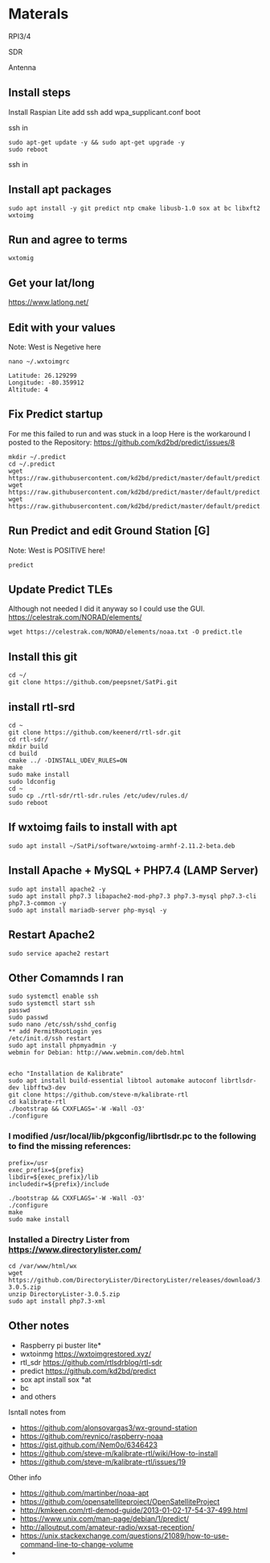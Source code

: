 # Materals 
RPI3/4

SDR

Antenna

## Install steps

Install Raspian Lite
add ssh
add wpa_supplicant.conf
boot

ssh in

```
sudo apt-get update -y && sudo apt-get upgrade -y
sudo reboot
```

ssh in

## Install apt packages
```
sudo apt install -y git predict ntp cmake libusb-1.0 sox at bc libxft2 wxtoimg
```

## Run and agree to terms
```
wxtomig
```
## Get your lat/long
https://www.latlong.net/

## Edit with your values
Note: West is Negetive here
```
nano ~/.wxtoimgrc
```
```
Latitude: 26.129299
Longitude: -80.359912
Altitude: 4
```

## Fix Predict startup
For me this failed to run and was stuck in a loop
Here is the workaround I posted to the Repository: https://github.com/kd2bd/predict/issues/8
```
mkdir ~/.predict
cd ~/.predict
wget https://raw.githubusercontent.com/kd2bd/predict/master/default/predict.db
wget https://raw.githubusercontent.com/kd2bd/predict/master/default/predict.tle
wget https://raw.githubusercontent.com/kd2bd/predict/master/default/predict.qth
```
## Run Predict and edit Ground Station [G]
Note: West is POSITIVE here!
```
predict
```

## Update Predict TLEs
Although not needed I did it anyway so I could use the GUI.
https://celestrak.com/NORAD/elements/
```
wget https://celestrak.com/NORAD/elements/noaa.txt -O predict.tle
```

## Install this git
```
cd ~/
git clone https://github.com/peepsnet/SatPi.git
```

## install rtl-srd
```
cd ~
git clone https://github.com/keenerd/rtl-sdr.git
cd rtl-sdr/
mkdir build
cd build
cmake ../ -DINSTALL_UDEV_RULES=ON
make
sudo make install
sudo ldconfig
cd ~
sudo cp ./rtl-sdr/rtl-sdr.rules /etc/udev/rules.d/
sudo reboot
```
## If wxtoimg fails to install with apt
```
sudo apt install ~/SatPi/software/wxtoimg-armhf-2.11.2-beta.deb
```
##  Install Apache + MySQL + PHP7.4 (LAMP Server)
```
sudo apt install apache2 -y
sudo apt install php7.3 libapache2-mod-php7.3 php7.3-mysql php7.3-cli php7.3-common -y
sudo apt install mariadb-server php-mysql -y
```
## Restart Apache2
```
sudo service apache2 restart

```


## Other Comamnds I ran
```
sudo systemctl enable ssh
sudo systemctl start ssh
passwd
sudo passwd
sudo nano /etc/ssh/sshd_config
** add PermitRootLogin yes
/etc/init.d/ssh restart
sudo apt install phpmyadmin -y
webmin for Debian: http://www.webmin.com/deb.html


echo "Installation de Kalibrate"
sudo apt install build-essential libtool automake autoconf librtlsdr-dev libfftw3-dev
git clone https://github.com/steve-m/kalibrate-rtl
cd kalibrate-rtl
./bootstrap && CXXFLAGS='-W -Wall -O3'
./configure
```
### I modified /usr/local/lib/pkgconfig/librtlsdr.pc to the following to find the missing references:
```
prefix=/usr
exec_prefix=${prefix}
libdir=${exec_prefix}/lib
includedir=${prefix}/include
```
```
./bootstrap && CXXFLAGS='-W -Wall -O3'
./configure
make
sudo make install
```

### Installed a Directry Lister from https://www.directorylister.com/

```
cd /var/www/html/wx
wget https://github.com/DirectoryLister/DirectoryLister/releases/download/3.0.5/DirectoryLister-3.0.5.zip
unzip DirectoryLister-3.0.5.zip
sudo apt install php7.3-xml
```

## Other notes
* Raspberry pi buster lite*
* wxtoinmg https://wxtoimgrestored.xyz/
* rtl_sdr https://github.com/rtlsdrblog/rtl-sdr
* predict https://github.com/kd2bd/predict
* sox apt install sox
 *at
* bc
* and others




Isntall notes from 
* https://github.com/alonsovargas3/wx-ground-station
* https://github.com/reynico/raspberry-noaa
* https://gist.github.com/iNem0o/6346423
* https://github.com/steve-m/kalibrate-rtl/wiki/How-to-install
* https://github.com/steve-m/kalibrate-rtl/issues/19

Other info
* https://github.com/martinber/noaa-apt
* https://github.com/opensatelliteproject/OpenSatelliteProject
* http://kmkeen.com/rtl-demod-guide/2013-01-02-17-54-37-499.html
* https://www.unix.com/man-page/debian/1/predict/
* http://alloutput.com/amateur-radio/wxsat-reception/
* https://unix.stackexchange.com/questions/21089/how-to-use-command-line-to-change-volume
* 
